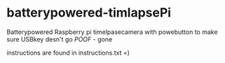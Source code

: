 batterypowered-timlapsePi
=========================

Batterypowered Raspberry pi timelpasecamera with powebutton to make sure USBkey desn't go *POOF* - gone

instructions are found in instructions.txt =)
